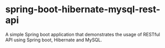 # spring-boot-hibernate-mysql-rest-api
A simple Spring boot application that demonstrates the usage of RESTful API using Spring boot, Hibernate and MySQL.
